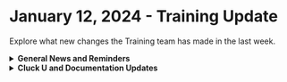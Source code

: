 # January 12, 2024 - Training Update

Explore what new changes the Training team has made in the last week.

<details>

<summary><strong>General News and Reminders</strong></summary>

* **SHOUT OUT** to our new bird brains; Greg, Elliot, Craig, and David for successfully taking our [Broken link](broken-reference "mention")Exam, and collecting your prestigious **Certified Rewster** badge in Discord.&#x20;

- **Reminder about the Rewst Onsite:**
  * Training will be paused again the week of **January 22nd** due to the Rewst Onsite!&#x20;
  * Feel free to sit by the fire, with a glass of bourbon, or tasty leftover New Year drinks, and watch our videos while you wait with anticipation for our return on **January 29th**.
- Join us in our [Cluck-U Discord channel](https://discord.com/channels/936789089703845988/1121465945295167588) if you have any questions, comments, or concerns!

</details>

<details>

<summary><strong>Cluck U and Documentation Updates</strong></summary>

**What's New at Cluck University?**

* Rewst 202 is ready to schedule! Sign-ups will begin the week of January 29th! 🎉

**New & Updated Pages:**

* The [jan-5th-2024-happy-new-year-azure-tables-and-gdap-troubleshooting.md](../../roc-open-mics/roc-open-mics-north-america/2024-roc-open-mics/jan-5th-2024-happy-new-year-azure-tables-and-gdap-troubleshooting.md "mention")page is available

</details>
